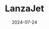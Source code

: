 ---  
layout: startup_page  
title: "LanzaJet"  
id: "lanzajet.com"  
permalink: "/lanzajetlanzajet.com07242024/"  
website: "https://www.lanzajet.com/"  
funding_round: "Growth Equity"  
funding_amount: ""  
investors: "Airbus, Southwest Airlines, Microsoft, Groupe ADP, MUFG, All Nippon Airways (ANA), Breakthrough Energy, British Airways, LanzaTech, Microsoft's Climate Innovation Fund, Mitsui & Co., MUFG, Shell, Southwest Airlines, Suncor Energy"  
about: "LanzaJet is a sustainable fuels technology company and producer of sustainable aviation fuel (SAF). They utilize patented ethanol-based alcohol-to-jet (ATJ) technology to create SAF, working to scale production and deployment globally to meet aviation's decarbonization goals."  
markets: "Sustainable Aviation Fuel (SAF), Clean Energy, Air Transportation, Biofuel, Fuel"  
hq: "Chicago, Illinois, United States"  
founded_year: "2020"  
linkedin: "https://www.linkedin.com/company/lanzajet"  
twitter: "https://twitter.com/lanzajet"  
instagram: ""  
facebook: ""  
crunchbase: "https://www.crunchbase.com/organization/lanzajet"  
pitchbook: "https://pitchbook.com/profiles/company/435740-32"  

date_display: "24-Jul-2024"  
date: "2024-07-24"

# SEO Optimization  
meta_title: "LanzaJet - Growth Equity"  
meta_description: "LanzaJet, LanzaJet is a sustainable fuels technology company and producer of sustainable aviation fuel (SAF). They utilize patented ethanol-based alcohol-to-jet..."  
meta_keywords: "LanzaJet, Sustainable Aviation Fuel (SAF), Clean Energy, Air Transportation, Biofuel, Fuel, Growth Equity funding"  
canonical_url: "https://startup.projectstartups.com/lanzajetlanzajet.com07242024/"  
---